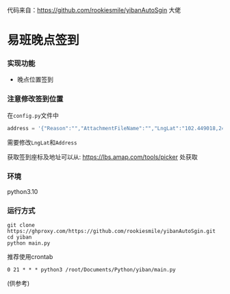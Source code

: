 代码来自：https://github.com/rookiesmile/yibanAutoSgin 大佬

# 易班晚点签到

### 实现功能
* 晚点位置签到

### 注意修改签到位置

在`config.py`文件中

```python
address = '{"Reason":"","AttachmentFileName":"","LngLat":"102.449018,24.875743","Address":"云南省 昆明市 xxx学校xxx楼 "}'
```

需要修改`LngLat`和`Address`

获取签到座标及地址可以从: https://lbs.amap.com/tools/picker 处获取

### 环境
python3.10

### 运行方式

```shell
git clone https://ghproxy.com/https://github.com/rookiesmile/yibanAutoSgin.git
cd yiban
python main.py
```
推荐使用crontab

```shell
0 21 * * * python3 /root/Documents/Python/yiban/main.py
```
(供参考)

